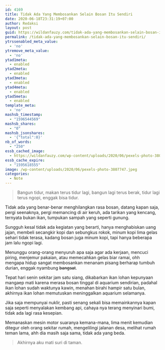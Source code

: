 ```yaml
---
id: 4169
title: Tidak Ada Yang Membosankan Selain Bosan Itu Sendiri
date: 2020-06-18T23:31:19+07:00
author: Redaksi
layout: post
guid: https://wildanfauzy.com/tidak-ada-yang-membosankan-selain-bosan-itu-sendiri/
permalink: /tidak-ada-yang-membosankan-selain-bosan-itu-sendiri/
ytrssenabled_meta_value:
  - 'no'
ytremove_meta_value:
  - 'no'
ytad1meta:
  - enabled
ytad2meta:
  - enabled
ytad3meta:
  - enabled
ytad4meta:
  - enabled
ytad5meta:
  - enabled
template_meta:
  - 'no'
mashsb_timestamp:
  - "1596544569"
mashsb_shares:
  - "0"
mashsb_jsonshares:
  - '{"total":0}'
nb_of_words:
  - "250"
essb_cached_image:
  - https://wildanfauzy.com/wp-content/uploads/2020/06/pexels-photo-3807747.jpeg
essb_cache_expire:
  - "1595618555"
image: /wp-content/uploads/2020/06/pexels-photo-3807747.jpeg
categories:
  - Note
---
```

<blockquote class="wp-block-quote">
  <p>
    Bangun tidur, makan terus tidur lagi, bangun lagi terus berak, tidur lagi terus ngopi, enggak bisa tidur.
  </p>
</blockquote>

Tidak ada yang benar-benar menghilangkan rasa bosan, datang kapan saja, pergi seenaknya, pergi memancing di air keruh, ada tarikan yang kencang, ternyata bukan ikan, tumpukan sampah yang seperti gunung.

Sungguh kesal tidak ada kegiatan yang berarti, hanya menghabiskan uang jajan, membeli secangkir kopi dan sebungkus rokok, minum kopi lima gelas sehari tidak terasa, kadang bosan juga minum kopi, tapi hanya beberapa jam lalu ngopi lagi.

Menunggu orang-orang menyuruh apa saja agar ada kerjaan, mencuci piring, menjemur pakaian, atau memecahkan gelas biar ramai, ohh mengapa hidup sangat membosankan menanam pisang berharap tumbuh durian, enggak nyambung <del>bangsat</del>.

Tepat hari senin sekitar jam satu siang, dikabarkan ikan lohan kepunyaan mangaep mati karena merasa bosan tinggal di aquarium sendirian, padahal ikan lohan sudah waktunya kawin, menahan birahi hampir satu bulan, akhirnya ikan lohan memutuskan meninggalkan aquarium selamanya.

Jika saja mempunyai nuklir, pasti senang sekali bisa memainkannya kapan saja seperti menyalakan kembang api, cahaya nya terang menyinari bumi, tidak ada lagi rasa kesepian.

Memanaskan mesin motor suaranya kemana-mana, lima menit kemudian ditegur oleh orang sekitar rumah, mengelilingi jalanan desa, melihat rumah teman lama, ahh dia masih saja sama, tidak ada yang beda.

<blockquote class="wp-block-quote">
  <p>
    Akhirnya aku mati suri di taman.
  </p>
</blockquote>